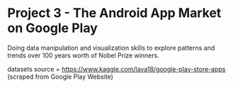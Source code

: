# Project 3 - The Android App Market on Google Play

Doing data manipulation and visualization skills to explore patterns and trends over 100 years worth of Nobel Prize winners.

datasets source = https://www.kaggle.com/lava18/google-play-store-apps (scraped from Google Play Website)
